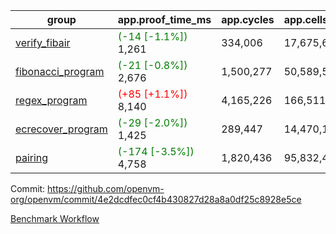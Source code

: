 | group | app.proof_time_ms | app.cycles | app.cells_used | leaf.proof_time_ms | leaf.cycles | leaf.cells_used |
| -- | -- | -- | -- | -- | -- | -- |
| [verify_fibair](https://github.com/openvm-org/openvm/blob/benchmark-results/benchmarks-pr/1369/verify_fibair-4e2dcdfec0cf4b430827d28a8a0df25c8928e5ce.md) |<span style='color: green'>(-14 [-1.1%])</span> 1,261 |  334,006 |  17,675,666 |- | - | - |
| [fibonacci_program](https://github.com/openvm-org/openvm/blob/benchmark-results/benchmarks-pr/1369/fibonacci-4e2dcdfec0cf4b430827d28a8a0df25c8928e5ce.md) |<span style='color: green'>(-21 [-0.8%])</span> 2,676 |  1,500,277 |  50,589,503 |- | - | - |
| [regex_program](https://github.com/openvm-org/openvm/blob/benchmark-results/benchmarks-pr/1369/regex-4e2dcdfec0cf4b430827d28a8a0df25c8928e5ce.md) |<span style='color: red'>(+85 [+1.1%])</span> 8,140 |  4,165,226 |  166,511,152 |- | - | - |
| [ecrecover_program](https://github.com/openvm-org/openvm/blob/benchmark-results/benchmarks-pr/1369/ecrecover-4e2dcdfec0cf4b430827d28a8a0df25c8928e5ce.md) |<span style='color: green'>(-29 [-2.0%])</span> 1,425 |  289,447 |  14,470,186 |- | - | - |
| [pairing](https://github.com/openvm-org/openvm/blob/benchmark-results/benchmarks-pr/1369/pairing-4e2dcdfec0cf4b430827d28a8a0df25c8928e5ce.md) |<span style='color: green'>(-174 [-3.5%])</span> 4,758 |  1,820,436 |  95,832,407 |- | - | - |


Commit: https://github.com/openvm-org/openvm/commit/4e2dcdfec0cf4b430827d28a8a0df25c8928e5ce

[Benchmark Workflow](https://github.com/openvm-org/openvm/actions/runs/14320038672)
